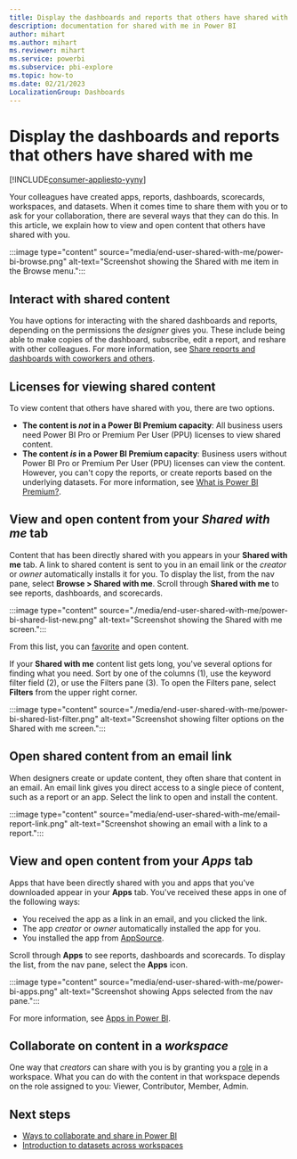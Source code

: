 ```yaml
---
title: Display the dashboards and reports that others have shared with me
description: documentation for shared with me in Power BI
author: mihart
ms.author: mihart
ms.reviewer: mihart
ms.service: powerbi
ms.subservice: pbi-explore
ms.topic: how-to
ms.date: 02/21/2023
LocalizationGroup: Dashboards
---
```


# Display the dashboards and reports that others have shared with me

[!INCLUDE[consumer-appliesto-yyny](../includes/consumer-appliesto-yyny.md)]

Your colleagues have created apps, reports, dashboards, scorecards, workspaces, and datasets. When it comes time to share them with you or to ask for your collaboration, there are several ways that they can do this. In this article, we explain how to view and open content that others have shared with you.

:::image type="content" source="media/end-user-shared-with-me/power-bi-browse.png" alt-text="Screenshot showing the Shared with me item in the Browse menu.":::

## Interact with shared content

You have options for interacting with the shared dashboards and reports, depending on the permissions the *designer* gives you. These include being able to make copies of the dashboard, subscribe, edit a report, and reshare with other colleagues. For more information, see [Share reports and dashboards with coworkers and others](service-share-dashboards.md).

## Licenses for viewing shared content

To view content that others have shared with you, there are two options.

- **The content is *not* in a Power BI Premium capacity**: All business users need Power BI Pro or Premium Per User (PPU) licenses to view shared content.
- **The content *is* in a Power BI Premium capacity**: Business users without Power BI Pro or Premium Per User (PPU) licenses can view the content. However, you can't copy the reports, or create reports based on the underlying datasets. For more information, see [What is Power BI Premium?](../enterprise/service-premium-gen2-what-is.md).

## View and open content from your *Shared with me* tab

Content that has been directly shared with you appears in your **Shared with me** tab. A link to shared content is sent to you in an email link or the *creator* or *owner* automatically installs it for you. To display the list, from the nav pane, select **Browse > Shared with me**. Scroll through **Shared with me** to see reports, dashboards, and scorecards.

:::image type="content" source="./media/end-user-shared-with-me/power-bi-shared-list-new.png" alt-text="Screenshot showing the Shared with me screen.":::

From this list, you can [favorite](../consumer/end-user-favorite.md) and open content.

If your **Shared with me** content list gets long, you've several options for finding what you need. Sort by one of the columns (1), use the keyword filter field (2), or use the Filters pane (3). To open the Filters pane, select **Filters** from the upper right corner.

:::image type="content" source="./media/end-user-shared-with-me/power-bi-shared-list-filter.png" alt-text="Screenshot showing filter options on the Shared with me screen.":::

## Open shared content from an email link

When designers create or update content, they often share that content in an email. An email link gives you direct access to a single piece of content, such as a report or an app. Select the link to open and install the content.

:::image type="content" source="media/end-user-shared-with-me/email-report-link.png" alt-text="Screenshot showing an email with a link to a report.":::

## View and open content from your *Apps* tab

Apps that have been directly shared with you and apps that you've downloaded appear in your **Apps** tab. You've received these apps in one of the following ways:

- You received the app as a link in an email, and you clicked the link.
- The app *creator* or *owner* automatically installed the app for you.
- You installed the app from [AppSource](../consumer/end-user-apps.md#get-a-new-app).

Scroll through **Apps** to see reports, dashboards and scorecards. To display the list, from the nav pane, select the **Apps** icon.

:::image type="content" source="media/end-user-shared-with-me/power-bi-apps.png" alt-text="Screenshot showing Apps selected from the nav pane.":::

For more information, see [Apps in Power BI](../consumer/end-user-apps.md).

## Collaborate on content in a *workspace*

One way that *creators* can share with you is by granting you a [role](service-roles-new-workspaces.md) in a workspace. What you can do with the content in that workspace depends on the role assigned to you: Viewer, Contributor, Member, Admin.

## Next steps

- [Ways to collaborate and share in Power BI](service-how-to-collaborate-distribute-dashboards-reports.md#share-reports-or-dashboards)
- [Introduction to datasets across workspaces](../connect-data/service-datasets-across-workspaces.md)
